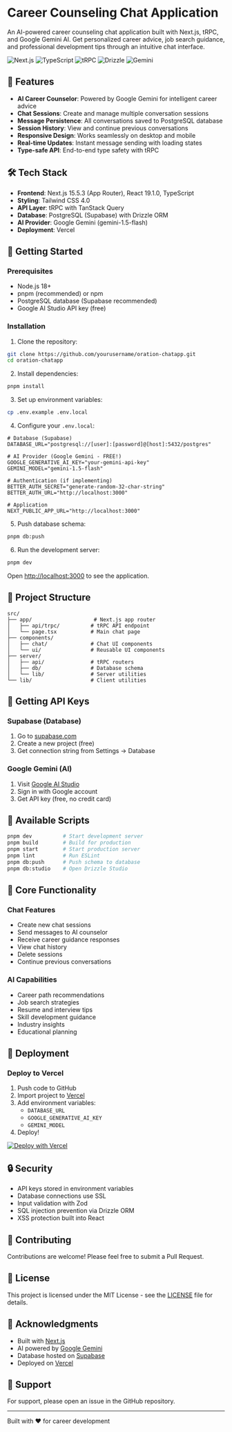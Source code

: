# Career Counseling Chat Application

An AI-powered career counseling chat application built with Next.js, tRPC, and Google Gemini AI. Get personalized career advice, job search guidance, and professional development tips through an intuitive chat interface.

![Next.js](https://img.shields.io/badge/Next.js-15.5.3-black)
![TypeScript](https://img.shields.io/badge/TypeScript-5.0-blue)
![tRPC](https://img.shields.io/badge/tRPC-11.5-purple)
![Drizzle](https://img.shields.io/badge/Drizzle_ORM-Latest-green)
![Gemini](https://img.shields.io/badge/Google_Gemini-AI-orange)

## 🌟 Features

- **AI Career Counselor**: Powered by Google Gemini for intelligent career advice
- **Chat Sessions**: Create and manage multiple conversation sessions
- **Message Persistence**: All conversations saved to PostgreSQL database
- **Session History**: View and continue previous conversations
- **Responsive Design**: Works seamlessly on desktop and mobile
- **Real-time Updates**: Instant message sending with loading states
- **Type-safe API**: End-to-end type safety with tRPC

## 🛠️ Tech Stack

- **Frontend**: Next.js 15.5.3 (App Router), React 19.1.0, TypeScript
- **Styling**: Tailwind CSS 4.0
- **API Layer**: tRPC with TanStack Query
- **Database**: PostgreSQL (Supabase) with Drizzle ORM
- **AI Provider**: Google Gemini (gemini-1.5-flash)
- **Deployment**: Vercel

## 🚀 Getting Started

### Prerequisites

- Node.js 18+ 
- pnpm (recommended) or npm
- PostgreSQL database (Supabase recommended)
- Google AI Studio API key (free)

### Installation

1. Clone the repository:
```bash
git clone https://github.com/yourusername/oration-chatapp.git
cd oration-chatapp
```

2. Install dependencies:
```bash
pnpm install
```

3. Set up environment variables:
```bash
cp .env.example .env.local
```

4. Configure your `.env.local`:
```env
# Database (Supabase)
DATABASE_URL="postgresql://[user]:[password]@[host]:5432/postgres"

# AI Provider (Google Gemini - FREE!)
GOOGLE_GENERATIVE_AI_KEY="your-gemini-api-key"
GEMINI_MODEL="gemini-1.5-flash"

# Authentication (if implementing)
BETTER_AUTH_SECRET="generate-random-32-char-string"
BETTER_AUTH_URL="http://localhost:3000"

# Application
NEXT_PUBLIC_APP_URL="http://localhost:3000"
```

5. Push database schema:
```bash
pnpm db:push
```

6. Run the development server:
```bash
pnpm dev
```

Open [http://localhost:3000](http://localhost:3000) to see the application.

## 📁 Project Structure

```
src/
├── app/                    # Next.js app router
│   ├── api/trpc/          # tRPC API endpoint
│   └── page.tsx           # Main chat page
├── components/
│   ├── chat/              # Chat UI components
│   └── ui/                # Reusable UI components
├── server/
│   ├── api/               # tRPC routers
│   ├── db/                # Database schema
│   └── lib/               # Server utilities
└── lib/                   # Client utilities
```

## 🔑 Getting API Keys

### Supabase (Database)
1. Go to [supabase.com](https://supabase.com)
2. Create a new project (free)
3. Get connection string from Settings → Database

### Google Gemini (AI)
1. Visit [Google AI Studio](https://makersuite.google.com)
2. Sign in with Google account
3. Get API key (free, no credit card)

## 📝 Available Scripts

```bash
pnpm dev          # Start development server
pnpm build        # Build for production
pnpm start        # Start production server
pnpm lint         # Run ESLint
pnpm db:push      # Push schema to database
pnpm db:studio    # Open Drizzle Studio
```

## 🎯 Core Functionality

### Chat Features
- Create new chat sessions
- Send messages to AI counselor
- Receive career guidance responses
- View chat history
- Delete sessions
- Continue previous conversations

### AI Capabilities
- Career path recommendations
- Job search strategies
- Resume and interview tips
- Skill development guidance
- Industry insights
- Educational planning

## 🚢 Deployment

### Deploy to Vercel

1. Push code to GitHub
2. Import project to [Vercel](https://vercel.com)
3. Add environment variables:
   - `DATABASE_URL`
   - `GOOGLE_GENERATIVE_AI_KEY`
   - `GEMINI_MODEL`
4. Deploy!

[![Deploy with Vercel](https://vercel.com/button)](https://vercel.com/new/clone?repository-url=https://github.com/yourusername/oration-chatapp)

## 🔒 Security

- API keys stored in environment variables
- Database connections use SSL
- Input validation with Zod
- SQL injection prevention via Drizzle ORM
- XSS protection built into React

## 🤝 Contributing

Contributions are welcome! Please feel free to submit a Pull Request.

## 📄 License

This project is licensed under the MIT License - see the [LICENSE](LICENSE) file for details.

## 🙏 Acknowledgments

- Built with [Next.js](https://nextjs.org)
- AI powered by [Google Gemini](https://deepmind.google/technologies/gemini/)
- Database hosted on [Supabase](https://supabase.com)
- Deployed on [Vercel](https://vercel.com)

## 📧 Support

For support, please open an issue in the GitHub repository.

---

Built with ❤️ for career development